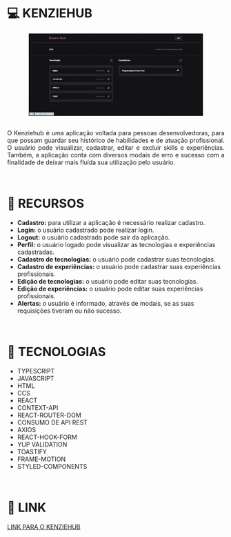 <h1>💻 KENZIEHUB</h1>

<div style="display:flex; justify-content:center">
<img width="80%" src="./src/assets/kenziehub.gif"/>
</div>
<br>

<p style="text-align:justify">O Kenziehub é uma aplicação voltada para pessoas desenvolvedoras, para que possam guardar seu histórico de habilidades e de atuação profissional. O usuário pode visualizar, cadastrar, editar e excluir skills e experiências. Também, a aplicação conta com diversos modais de erro e sucesso com a finalidade de deixar mais fluída sua utilização pelo usuário.</p><br>

<h1>🔨 RECURSOS</h1>

<ul>
<li><strong>Cadastro:</strong> para utilizar a aplicação é necessário realizar cadastro.</li>
<li><strong>Login:</strong> o usuário cadastrado pode realizar login.</li>
<li><strong>Logout:</strong> o usuário cadastrado pode sair da aplicação.</li>
<li><strong>Perfil:</strong> o usuário logado pode visualizar as tecnologias e experiências cadastradas.</li>
<li><strong>Cadastro de tecnologias:</strong> o usuário pode cadastrar suas tecnologias.</li>
<li><strong>Cadastro de experiências:</strong> o usuário pode cadastrar suas experiências profissionais.</li>
<li><strong>Edição de tecnologias:</strong> o usuário pode editar suas tecnologias.</li>
<li><strong>Edição de experiências:</strong> o usuário pode editar suas experiências profissionais.</li>
<li><strong>Alertas:</strong> o usuário é informado, através de modais, se as suas requisições tiveram ou não sucesso.</li>
</ul><br>

<h1>🚀 TECNOLOGIAS</h1>

<ul>
<li>TYPESCRIPT</li>
<li>JAVASCRIPT</li>
<li>HTML</li>
<li>CCS</li>
<li>REACT</li>
<li>CONTEXT-API</li>
<li>REACT-ROUTER-DOM</li>
<li>CONSUMO DE API REST</li>
<li>AXIOS</li>
<li>REACT-HOOK-FORM</li>
<li>YUP VALIDATION</li>
<li>TOASTIFY</li>
<li>FRAME-MOTION</li>
<li>STYLED-COMPONENTS</li>

</ul><br>

<h1>🔗 LINK</h1>

<a href="https://react-entrega-s2-formulario-de-cadastro-elizeu-vasconcelos1992.vercel.app/" target="_blank">LINK PARA O KENZIEHUB</a>
